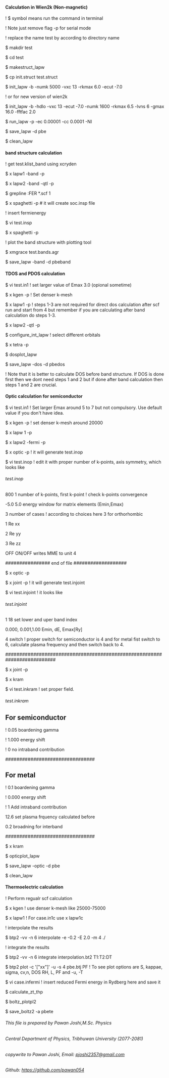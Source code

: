 ####  Calculation in Wien2k (Non-magnetic) #######

! $ symbol means run the command in terminal

! Note just remove flag -p for serial mode

! replace the name test by according to directory name

$ makdir test

$ cd test

$ makestruct_lapw

$ cp init.struct test.struct

$ init_lapw -b -numk 5000 -vxc 13 -rkmax 6.0 -ecut -7.0

! or for new version of wien2k

$ init_lapw -b -hdlo -vxc 13 -ecut -7.0 -numk 1600 -rkmax 6.5 -lvns 6 -gmax 16.0 -fftfac 2.0

$ run_lapw -p -ec 0.00001 -cc 0.0001 -NI

$ save_lapw -d pbe

$ clean_lapw


#### band structure calculation #### 

! get test.klist_band using xcryden

$ x lapw1 -band -p 

$ x lapw2 -band -qtl -p

$ grepline :FER *.scf 1 

$ x spaghetti -p  # it will create soc.insp file

! insert fermienergy 

$ vi test.insp

$ x spaghetti -p

! plot the band structure with plotting tool

$ xmgrace test.bands.agr

$ save_lapw -band -d pbeband

#### TDOS and PDOS calculation #### 

$ vi test.in1 ! set larger value of Emax 3.0 (opional sometime)

$ x kgen -p  ! Set denser k-mesh 

$ x lapw1 -p ! steps 1-3 are not required for direct dos calculation after scf run and start from 4   but remember if you are calculating after band calculation do steps 1-3.

$ x lapw2 -qtl -p

$ configure_int_lapw ! select different orbitals

$ x tetra -p

$ dosplot_lapw

$ save_lapw -dos -d pbedos

! Note that it is better to calculate DOS before band structure. If DOS is done first then we dont need steps 1 and 2 but if done after band calculation then steps 1 and 2 are crucial.


#### Optic calculation for semiconductor ####

$ vi test.in1 ! Set larger Emax around 5 to 7 but not compulsory. Use default value if you don't have idea.

$ x kgen -p ! set denser k-mesh around 20000

$ x lapw 1 -p 

$ x lapw2 -fermi -p

$ x optic -p ! it will generate test.inop

$ vi test.inop ! edit it with proper number of k-points, axis symmetry, which looks like

###### test.inop ######

800 1 number of k-points, first k-point  ! check k-points convergence

-5.0 5.0 energy window for matrix elements (Emin,Emax)

3 number of cases ! according to choices here 3 for orthorhombic

1 Re xx

2 Re yy

3 Re zz

OFF ON/OFF writes MME to unit 4

################ end of file ###################

$ x optic -p

$ x joint -p ! it will generate test.injoint 

$ vi test.injoint ! it looks like

###### test.injoint ######################

1 18 set lower and uper band index

0.000, 0.001,1.00 Emin, dE, Emax[Ry] 

4 switch  ! proper switch for semiconductor is 4 and for metal fist switch to 6, calculate plasma frequency and then switch back to 4.

##########################################################################

$ x joint -p

$ x kram 

$ vi test.inkram ! set proper field. 

###### test.inkram #####################

## For semiconductor ## 

! 0.05 boardening gamma

! 1.000 energy shift

! 0 no intraband contribution

################################

## For metal ##

! 0.1 boardening gamma

! 0.000 energy shift

! 1 Add intraband contribution

12.6 set plasma frquency calculated before

0.2 broadning for interband

################################

$ x kram

$ opticplot_lapw 

$ save_lapw -optic -d pbe

$ clean_lapw

#### Thermoelectric calculation ####

! Perform regualr scf calculation
 
$ x kgen ! use denser k-mesh like 25000-75000

$ x lapw1 ! For case.in1c use x lapw1c 

! interpolate the results 

$ btp2 -vv -n 6 interpolate -e -0.2 -E 2.0 -m 4 ./ 

! integrate the results 

$ btp2 -vv -n 6 integrate interpolation.bt2 T1:T2:DT

$ btp2 plot -c '["xx"]' -u -s 4 pbe.btj PF ! To see plot options are S, kappae, sigma, cv,n, DOS RH, L, PF and -u, -T

$ vi case.infermi ! insert reduced Fermi energy in Rydberg here and save it

$ calculate_zt_thp 

$ boltz_plotpl2 

$ save_boltz2 -a pbete

######  This file is prepared by Pawan Joshi,M.Sc. Physics   #############

######  Central Department of Physics, Tribhuwan University (2077-2081)   ################

######  copywrite to Pawan Joshi, Email: pjoshi2357@gmail.com   #############################

######   Github: https://github.com/pawan054                     ################################

